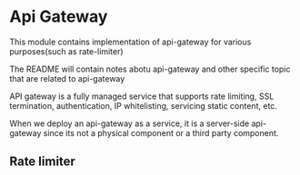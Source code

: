 # Api Gateway

This module contains implementation of api-gateway for various purposes(such as rate-limiter)

The README will contain notes abotu api-gateway and other specific topic that are related to api-gateway

API gateway is a fully managed
service that supports rate limiting, SSL termination, authentication, IP whitelisting, servicing
static content, etc.

When we deploy an api-gateway as a service, it is a server-side api-gateway since its not a physical component or a third party component.


## Rate limiter

